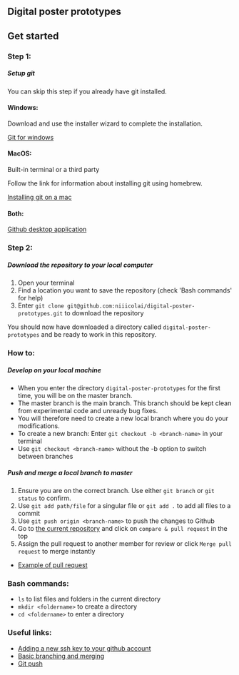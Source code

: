 ## Digital poster prototypes

## Get started

### Step 1: 

##### Setup git
You can skip this step if you already have git installed.

#### Windows: 
Download and use the installer wizard to complete the installation.

[Git for windows](https://gitforwindows.org/)

#### MacOS: 
Built-in terminal or a third party

Follow the link for information about installing git using homebrew.

[Installing git on a mac](https://gist.github.com/derhuerst/1b15ff4652a867391f03#installing-git-on-a-mac)

#### Both:
[Github desktop application](https://desktop.github.com/)


### Step 2:

##### Download the repository to your local computer

1. Open your terminal
2. Find a location you want to save the repository (check 'Bash commands' for help)
3. Enter `git clone git@github.com:niiicolai/digital-poster-prototypes.git` to download the repository

You should now have downloaded a directory called `digital-poster-prototypes` and be ready to work in this repository.

### How to:

##### Develop on your local machine

- When you enter the directory `digital-poster-prototypes` for the first time, you will be on the master branch.
- The master branch is the main branch. This branch should be kept clean from experimental code and unready bug fixes.
- You will therefore need to create a new local branch where you do your modifications.
- To create a new branch: Enter `git checkout -b <branch-name>` in your terminal
- Use `git checkout <branch-name>` without the -b option to switch between branches

##### Push and merge a local branch to master

1. Ensure you are on the correct branch. Use either `git branch` or `git status` to confirm.
2. Use `git add path/file` for a singular file or `git add .` to add all files to a commit
3. Use `git push origin <branch-name>` to push the changes to Github
4. Go to [the current repository](https://github.com/niiicolai/digital-poster-prototypes) and click on `compare & pull request` in the top
5. Assign the pull request to another member for review or click `Merge pull request` to merge instantly
- [Example of pull request](https://github.com/niiicolai/digital-poster-prototypes/pull/1)

### Bash commands: 
- `ls` to list files and folders in the current directory 
- `mkdir <foldername>` to create a directory
- `cd <foldername>` to enter a directory

### Useful links:
- [Adding a new ssh key to your github account](https://help.github.com/en/articles/adding-a-new-ssh-key-to-your-github-account)
- [Basic branching and merging](https://git-scm.com/book/en/v2/Git-Branching-Basic-Branching-and-Merging)
- [Git push](https://www.atlassian.com/git/tutorials/syncing/git-push)

